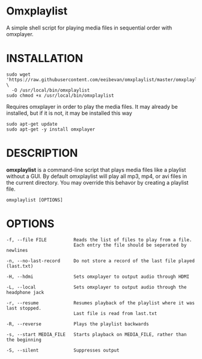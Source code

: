 # Omxplaylist
A simple shell script for playing media files in sequential order with omxplayer.

# INSTALLATION
    sudo wget 'https://raw.githubusercontent.com/eeibevan/omxplaylist/master/omxplaylist' \
      -O /usr/local/bin/omxplaylist
    sudo chmod +x /usr/local/bin/omxplaylist
Requires omxplayer in order to play the media files. It may already be installed, but if it is not, it may be installed this way

    sudo apt-get update
    sudo apt-get -y install omxplayer

# DESCRIPTION
**omxplaylist** is a command-line script that plays media files like a playlist without a GUI.
By default omxplaylist will play all mp3, mp4, or avi files in the current directory.
You may override this behavor by creating a playlist file.

    omxplaylist [OPTIONS]

# OPTIONS
    -f, --file FILE          Reads the list of files to play from a file.
                             Each entry the file should be seperated by newlines
                             
    -n, --no-last-record     Do not store a record of the last file played (last.txt)
    
    -H, --hdmi               Sets omxplayer to output audio through HDMI
    
    -L, --local              Sets omxplayer to output audio through the headphone jack
    
    -r, --resume             Resumes playback of the playlist where it was last stopped.
                             Last file is read from last.txt

    -R, --reverse            Plays the playlist backwards

    -s, --start MEDIA_FILE   Starts playback on MEDIA_FILE, rather than the beginning

    -S, --silent             Suppresses output
